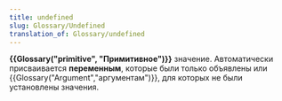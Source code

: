 ```yaml
---
title: undefined
slug: Glossary/Undefined
translation_of: Glossary/undefined
---
```


**{{Glossary("primitive", "Примитивное")}}** значение. Автоматически присваивается **переменным**, которые были только объявлены или {{Glossary("Argument","аргументам")}}, для которых не были установлены значения.
